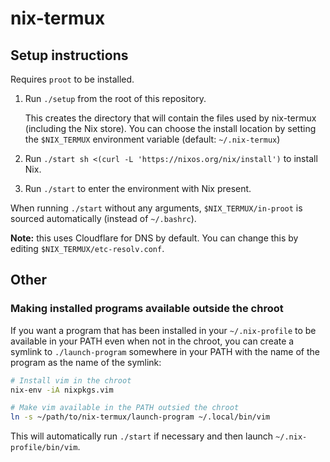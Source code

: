 # nix-termux

## Setup instructions

Requires `proot` to be installed.

1. Run `./setup` from the root of this repository.
   
   This creates the directory that will contain the files used by nix-termux (including the Nix store).
   You can choose the install location by setting the `$NIX_TERMUX` environment variable (default: `~/.nix-termux`)
2. Run `./start sh <(curl -L 'https://nixos.org/nix/install')` to install Nix.
3. Run `./start` to enter the environment with Nix present.

When running `./start` without any arguments, `$NIX_TERMUX/in-proot` is sourced automatically (instead of `~/.bashrc`).

**Note:** this uses Cloudflare for DNS by default. You can change this by editing `$NIX_TERMUX/etc-resolv.conf`.

## Other

### Making installed programs available outside the chroot

If you want a program that has been installed in your `~/.nix-profile` to be available in your PATH even when not in the chroot, you can create a symlink to `./launch-program` somewhere in your PATH with the name of the program as the name of the symlink:

```bash
# Install vim in the chroot
nix-env -iA nixpkgs.vim

# Make vim available in the PATH outsied the chroot
ln -s ~/path/to/nix-termux/launch-program ~/.local/bin/vim
```

This will automatically run `./start` if necessary and then launch `~/.nix-profile/bin/vim`.
